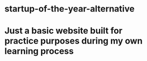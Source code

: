 # startup-of-the-year-alternative
# Just a basic website built for practice purposes during my own learning process
